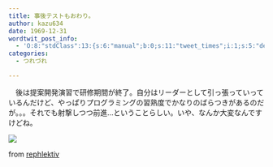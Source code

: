 ```yaml
---
title: 事後テストもおわり。
author: kazu634
date: 1969-12-31
wordtwit_post_info:
  - 'O:8:"stdClass":13:{s:6:"manual";b:0;s:11:"tweet_times";i:1;s:5:"delay";i:0;s:7:"enabled";i:1;s:10:"separation";s:2:"60";s:7:"version";s:3:"3.7";s:14:"tweet_template";b:0;s:6:"status";i:2;s:6:"result";a:0:{}s:13:"tweet_counter";i:2;s:13:"tweet_log_ids";a:1:{i:0;i:4077;}s:9:"hash_tags";a:0:{}s:8:"accounts";a:1:{i:0;s:7:"kazu634";}}'
categories:
  - つれづれ

---
```

<div class="section">
<p>
    　後は提案開発演習で研修期間が終了。自分はリーダーとして引っ張っていっているんだけど、やっぱりプログラミングの習熟度でかなりのばらつきがあるのだが。。。それでも射撃しつつ前進…ということらしい。いや、なんか大変なんですけどね。
</p>
  
<p>
<center>
</center>
</p>
  
<p>
<a href="http://flickr.com/photos/mkosut/2583927058/" onclick="__gaTracker('send', 'event', 'outbound-article', 'http://flickr.com/photos/mkosut/2583927058/', '');" title="Brooklyn Office"><img src="http://farm4.static.flickr.com/3069/2583927058_40ecc4c84e_m.jpg" /></a>
</p>
  
<p>
    from <a href="http://flickr.com/people/mkosut/" onclick="__gaTracker('send', 'event', 'outbound-article', 'http://flickr.com/people/mkosut/', 'rephlektiv');">rephlektiv</a>
</p></p>
</div>
